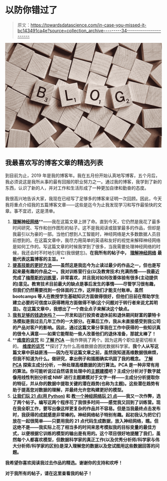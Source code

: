 # 以防你错过了

> 原文：<https://towardsdatascience.com/in-case-you-missed-it-bc143491ca4e?source=collection_archive---------34----------------------->

![](img/9ed747de0d9bd6b3fc2cef17d4b2c7a0.png)

## 我最喜欢写的博客文章的精选列表

到目前为止，2019 年是我的博客年。我在五月份开始认真地写博客，五个月后，我必须说这是我所从事的最有回报的职业努力之一。通过我的博客，我学到了新的东西，认识了新的人，并对工作和生活形成了一种更加自律和勤奋的态度。

我很高兴地告诉大家，我现在已经写了足够多的博客来证明一次回顾。因此，今天我将重点介绍我的五篇博客文章——这些是迄今为止我发现学习和写作最愉快的文章。事不宜迟，这是清单。

1.  [**理解神经网络**](/understanding-neural-networks-19020b758230)**——我在这篇文章上拼了命。直到今天，它仍然是我花了最多时间研究、写作和创作图形的帖子。这不是我阅读或鼓掌最多的作品，但却是我最引以为豪的一部。当他们想到人工智能时，神经网络是大多数数据人员目前想到的。在这篇文章中，我尽力用简单的英语和友好的视觉来解释神经网络是如何工作的。写这篇文章的时候我学到了很多，当我需要处理神经网络的时候，我还会时不时地引用它(我很健忘)。**在我所有的帖子中，** [**理解神经网络**](/understanding-neural-networks-19020b758230) **最能代表这篇博客的主旨。****
2.  **[**提高技能的更好方法**](/a-better-way-to-skill-up-b2e5ee87dd0a)——虽然这是我迄今为止读过最少的作品之一，但也是写起来最有趣的作品之一。我对训练营行业(以及教育技术)充满热情——我最近完成了[梅蒂斯的训练营](https://www.thisismetis.com/)，非常喜欢，并且我对如何改善体验有很多(主动提供的)意见。教育技术目前最大的缺点是事后发生的事情——尽管学习很有趣，但我们仍然需要找到一份体面的工作，这样我们才能支付账单。虽然 bootcamps 等人在教授学生基础知识方面做得很好，但他们目前在帮助学生建立必要的可信度以获得聘用方面做得不够(这个问题对于转行者来说尤其明显)。在这篇文章中，我想出了一个商业点子来解决这个缺点。**
3.  **[**我有足够的钱退休吗？**](/do-i-have-enough-money-to-retire-af7914a07b34)——开发和运行投资者退休前和退休期间财富的蒙特卡洛模拟是我过去几年工作的一大部分。在幕后工作，我从未直接感受到我公司的产品对客户的影响。因此，通过这篇文章分享我在工作中获得的一些知识真的很令人满意——如果它能帮助一些人改善他们的退休准备，那就太棒了！**
4.  **[**维度的诅咒**](/the-curse-of-dimensionality-50dc6e49aa1e) 和 [**了解 PCA**](/understanding-pca-fae3e243731d) —我作弊挑了两个。因为这两个职位是密切相关的。 [**维度的诅咒**](/the-curse-of-dimensionality-50dc6e49aa1e) **探讨了为什么高维数据会困扰数据科学家。**我个人从写这篇文章中获益匪浅——因为在写这篇文章之前，虽然我知道高维数据很麻烦，但我不知道为什么。做研究，拿出例子和插图确实巩固了我的概念。 [**了解 PCA**](/understanding-pca-fae3e243731d) **探索主成分分析，一种处理高维数据的流行算法。PCA 是一种非常有用的算法。你可能听说过自然语言处理中的[主题建模](https://en.wikipedia.org/wiki/Topic_model)吧？主成分分析对于数字就像用线性判别分析或 NMF 进行主题建模对于文字一样——主成分分析提取你的特征，并从你的数据中提取关键的潜在趋势(也称为主题)。这些潜在趋势有助于提高您对数据的理解，并最终允许您构建更好的模型。****
5.  **[**让我们玩 21 点(用 Python)**](/lets-play-blackjack-with-python-913ec66c732f) 和 [**教一个神经网络玩 21 点**](/teaching-a-neural-net-to-play-blackjack-8ec5f39809e2)——我又一次作弊，选了两个帖子。编写这两个程序花了我很多时间——感觉我又回到了训练营。现在我全职工作，要写出像这样更复杂的作品并不容易。但是当我最终点击发布时，我获得的成就感是非常棒的。神经网络帖子特别有趣。起初我认为把它们放在一起很简单——只要用我的 21 点代码生成数据，放入神经网络，瞧。但这绝不是——我实际上花了相当多的时间来思考模拟我的目标变量的最佳方式，以便根据它训练的模型的输出是有用的。**这个项目很好地提醒了我们，虽然每个人都喜欢模型，但数据科学家的真正工作(以及优秀分析师/科学家与伟大分析师/科学家的区别)是深入理解您的数据以及您试图用这些数据回答的问题。****

**我希望你喜欢阅读我过去作品的精选。谢谢你的支持和欢呼！**

**对于我所有的帖子，请在这里查看我的帖子！**